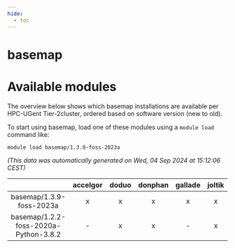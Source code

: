 ```yaml
---
hide:
  - toc
---
```


basemap
=======

# Available modules


The overview below shows which basemap installations are available per HPC-UGent Tier-2cluster, ordered based on software version (new to old).

To start using basemap, load one of these modules using a `module load` command like:

```shell
module load basemap/1.3.9-foss-2023a
```

*(This data was automatically generated on Wed, 04 Sep 2024 at 15:12:06 CEST)*  

| |accelgor|doduo|donphan|gallade|joltik|shinx|skitty|
| :---: | :---: | :---: | :---: | :---: | :---: | :---: | :---: |
|basemap/1.3.9-foss-2023a|x|x|x|x|x|x|x|
|basemap/1.2.2-foss-2020a-Python-3.8.2|-|x|x|-|x|-|x|
